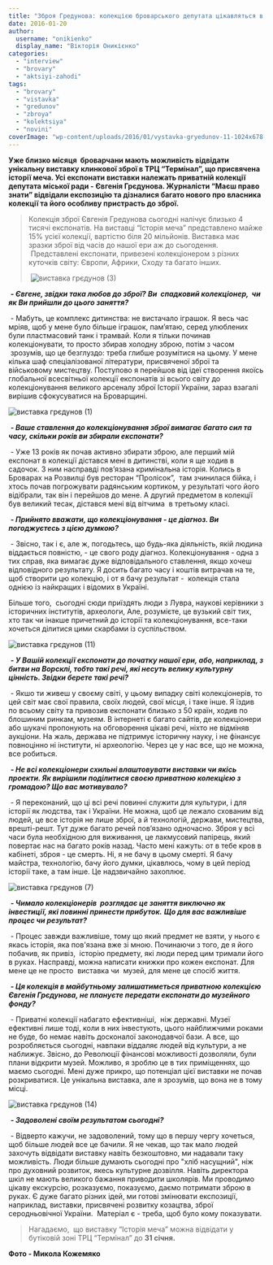 ```yaml
---
title: "Зброя Гредунова: колекцією броварського депутата цікавляться в Луврі. ФОТОРЕПОРТАЖ"
date: 2016-01-20
author: 
  username: "onikienko"
  display_name: "Вікторія Оникієнко"
categories: 
  - "interview"
  - "brovary"
  - "aktsiyi-zahodi"
tags: 
  - "brovary"
  - "vistavka"
  - "gredunov"
  - "zbroya"
  - "kolektsiya"
  - "novini"
coverImage: "wp-content/uploads/2016/01/vystavka-gryedunov-11-1024x678-1.jpg"
---
```


**Уже близко місяця  броварчани мають можливість відвідати унікальну виставку клинкової зброї в ТРЦ “Термінал”, що присвячена історії меча. Усі експонати виставки належать приватній колекції депутата міської ради - Євгенія Грєдунова. Журналісти “Маєш право знати” відвідали експозицію та дізналися багато нового про власника колекції та його особливу пристрасть до зброї.**

> Колекція зброї Євгенія Гредунова сьогодні налічує близько 4 тисячі експонатів. На виставці “Історія меча” представлено майже 15% усієї колекції, вартістю біля 20 мільйонів. Виставка має зразки зброї від часів до нашої ери аж до сьогодення.  Представлені експонати, привезені колекціонером з різних куточків світу: Європи, Африки, Сходу та багато інших.
> 
>  ![виставка грєдунов (3)](https://mpz.brovary.org/wp-content/uploads/2016/01/vystavka-gryedunov-3.jpg)

 **_- Євгене, звідки така любов до зброї?_** **_Ви  спадковий колекціонер,  чи як Ви прийшли до цього заняття?_**

 - Мабуть, це комплекс дитинства: не вистачало іграшок. Я весь час мріяв, щоб у мене було більше іграшок, пам’ятаю, серед улюблених були пластмасовий танк і трамвай. Коли я тільки починав колекціонувати, то просто збирав холодну зброю, потім з часом  зрозумів, що це безглуздо: треба глибше розумітися на цьому. У мене кілька шаф спеціалізованої літератури, присвяченої зброї та військовому мистецтву. Поступово я перейшов від ідеї створення якоїсь глобальної всесвітньої колекції експонатів зі всього світу до колекціонування великого арсеналу зброї Історії України, зараз взагалі вирішив сфокусуватися на Броварщині.

![виставка грєдунов (1)](https://mpz.brovary.org/wp-content/uploads/2016/01/vystavka-gryedunov-1.jpg)

 **_- Ваше ставлення до колекціонування зброї вимагає багато сил та часу, скільки років ви збирали експонати?_**

 - Уже 13 років як почав активно збирати зброю, але перший мій експонат в колекції дістався мені в дитинстві, коли я ще ходив в садочок. З ним насправді пов’язана кримінальна історія. Колись в Броварах на Розвилці був ресторан “Пролісок”,  там зчинилася бійка, і хтось почав погрожувати радянським кортиком, у результаті чого його відібрали, так він і перейшов до мене. А другий предметом в колекції був великий тесак, дістався мені від вітчима  в третьому класі.

 **_- Прийнято вважати, що колекціонування - це діагноз. Ви погоджуєтесь з цією думкою?_**

 - Звісно, так і є, але ж, погодьтесь, що будь-яка діяльність, якій людина віддається повністю, - це свого роду діагноз. Колекціонування - одна з тих справ, яка вимагає дуже відповідального ставлення, якщо хочеш відповідного результату. Я досить багато часу і коштів витрачав на те, щоб створити цю колекцію, і от я бачу результат -  колекція стала однією із найкращих і відомих в Україні.

Більше того,  сьогодні сюди приїздять люди з Лувра, наукові керівники з історичних інститутів, археологи, Але, розумієте, це вузький світ тих, хто так чи інакше причетний до історії та колекціонування, все-таки хочеться ділитися цими скарбами із суспільством.

![виставка грєдунов (11)](https://mpz.brovary.org/wp-content/uploads/2016/01/vystavka-gryedunov-11.jpg)

 **_- У Вашій колекції експонати до початку нашої ери, або, наприклад, з битви на Ворсклі, тобто такі речі, які несуть велику культурну цінність. Звідки берете такі речі?_**

 - Якшо ти живеш у своєму світі, у цьому випадку світі колекціонерів, то цей світ має свої правила, своїх людей, свої місця, і таке інше. Я їздив по всьому світу та привозив експонати близько з 50 країн, ходив по блошиним ринкам, музеям. В інтернеті є багато сайтів, де колекціонери або шукачі пропонують на обговорення цікаві речі, ніхто не відміняв аукціони. На жаль, держава не підтримує історичну науку, і не фінансує повноцінно ні інститути, ні археологію. Через це у нас все, що не можна, все робиться.

 **_- Не всі колекціонери схильні влаштовувати виставки чи якісь проекти. Як вирішили поділитися своєю приватною колекцією з громадою? Що вас мотивувало?_**

 - Я переконаний, що ці всі речі повинні служити для культури, і для історії як людства, так і України. Не можна, щоб це лежало схованим від людей, це все історія не лише зброї, а й технологій, держави, мистецтва, врешті-решт. Тут дуже багато речей пов’язано одночасно. Зброя у всі часи була необхідною для виживання, це лакмусовий папірець, який повертає нас на багато років назад. Часто мені кажуть: от в тебе кров в кабінеті, зброя - це смерть. Ні, я не бачу в цьому смерті. Я бачу майстра, технологію, бачу його думки, цікавлюсь, чому в цей період історії таке, а там інше. Це надзвичайно захоплює.

![виставка грєдунов (7)](https://mpz.brovary.org/wp-content/uploads/2016/01/vystavka-gryedunov-7.jpg)

 **_- Чимало колекціонерів  розглядає це заняття виключно як інвестиції, які повинні принести прибуток._** **_Що для вас важливіше процес чи результат?_**

 - Процес завжди важливіше, тому що який предмет не взяти, у нього є якась історія, яка пов'язана вже зі мною. Починаючи з того, де я його побачив, як привіз,  історію предмету, які люди перед цим тримали його в руках. Насправді, можна написати книжки про кожен експонат. Для мене це не просто  виставка чи  музей, для мене це спосіб життя.

 **_- Ця колекція в майбутньому залишатиметься приватною колекцією Євгенія Грєдунова, не плануєте передати експонати до музейного фонду?_**

 - Приватні колекції набагато ефективніші,  ніж державні. Музеї ефективні лише тоді, коли в них інвестують, цього найближчими роками не буде, бо немає навіть досконалої законодавчої бази. А все, що розробляється сьогодні, навпаки віддаляє людей від культури, а не наближує. Звісно, до Революції фінансові можливості дозволяли, були плани відкрити музей. Можливо, я зроблю це в тих приміщеннях, що маємо сьогодні. Мені дуже прикро, що потенціал цієї виставки не почав розкриватися. Це унікальна виставка, але я зрозумів, що вона не в тому місці.

![виставка грєдунов (14)](https://mpz.brovary.org/wp-content/uploads/2016/01/vystavka-gryedunov-14.jpg)

 **_- Задоволені своїм результатом сьогодні?_**

 - Відверто кажучи, не задоволений, тому що в першу чергу хочеться, щоб більше людей все це бачили. Я не чекав, що так мало людей захочуть відвідати виставку навіть безкоштовно, ми надавали таку можливість. Люди більше думають сьогодні про "хліб насущний", ніж про духовний розвиток, якесь культурне дозвілля. Навіть директора шкіл не мають великого бажання приводити школярів. Ми проводимо цікаву екскурсію, розказуємо, показуємо, даємо потримати зброю в руках. Є дуже багато різних ідей, ми готові змінювати експозиції, наприклад, виставки, присвячені розвитку козацтва, зброї серодньовічної України.  Матеріал є - треба, щоб було кому показувати.

> Нагадаємо,  що виставку “Історія меча” можна відвідати у бутіковій зоні ТРЦ “Термінал” до **31 січня.**

**Фото - Микола Кожемяко**
